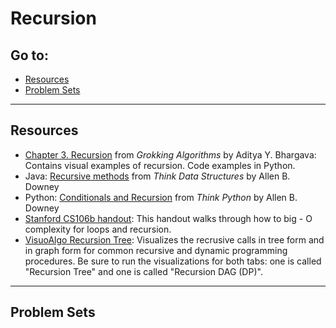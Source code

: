# Recursion

## Go to:
 * [Resources](#resources)
 * [Problem Sets](#problem-sets)

___

## Resources 
* [Chapter 3. Recursion](https://livebook.manning.com/book/grokking-algorithms/chapter-3/37) from _Grokking Algorithms_ by Aditya Y. Bhargava: Contains visual examples of recursion. Code examples in Python. 
* Java: [Recursive methods](http://greenteapress.com/thinkjava6/html/thinkjava6006.html#sec64) from _Think Data Structures_ by Allen B. Downey
* Python: [Conditionals and Recursion](https://greenteapress.com/thinkpython/html/thinkpython006.html#toc59) from _Think Python_ by Allen B. Downey
* [Stanford CS106b handout](https://web.stanford.edu/class/archive/cs/cs106b/cs106b.1176/handouts/midterm/5-BigO.pdf): This handout walks through how to big - O complexity for loops and recursion.
* [VisuoAlgo Recursion Tree](https://visualgo.net/en/recursion?slide=1): Visualizes the recrusive calls in tree form and in graph form for common recursive and dynamic programming procedures. Be sure to run the visualizations for both tabs: one is called "Recursion Tree" and one is called "Recursion DAG (DP)".

___

## Problem Sets
